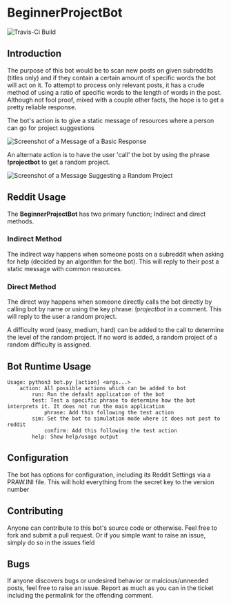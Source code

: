 BeginnerProjectBot
==================

![Travis-Ci Build](https://img.shields.io/travis/srz2/BeginnerProjectBot)

## Introduction
The purpose of this bot would be to scan new posts on given subreddits (titles only) and if they contain a certain amount of specific words the bot will act on it. To attempt to process only relevant posts, it has a crude method of using a ratio of specific words to the length of words in the post. Although not fool proof, mixed with a couple other facts, the hope is to get a pretty reliable response.

The bot's action is to give a static message of resources where a person can go for project suggestions

![Screenshot of a Message of a Basic Response](assets/screenshot_basic.png)

An alternate action is to have the user 'call' the bot by using the phrase **!projectbot** to get a random project.

![Screenshot of a Message Suggesting a Random Project](assets/screenshot_suggestion.png)

## Reddit Usage

The **BeginnerProjectBot** has two primary function; Indirect and direct methods. 

### Indirect Method

The indirect way happens when someone posts on a subreddit when asking for help (decided by an algorithm for the bot). This will reply to their post a static message with common resources.

### Direct Method

The direct way happens when someone directly calls the bot directly by calling bot by name or using the key phrase: *!projectbot* in a comment. This will reply to the user a random project.

A difficulty word (easy, medium, hard) can be added to the call to determine the level of the random project. If no word is added, a random project of a random difficulty is assigned.

## Bot Runtime Usage
```
Usage: python3 bot.py [action] <args...>
    action: All possible actions which can be added to bot
        run: Run the default application of the bot
        test: Test a specific phrase to determine how the bot interprets it. It does not run the main application
            phrase: Add this following the test action
        sim: Set the bot to simulation mode where it does not post to reddit
            confirm: Add this following the test action
        help: Show help/usage output
```

## Configuration
The bot has options for configuration, including its Reddit Settings via a PRAW.INI file. This will hold everything from the secret key to the version number

## Contributing
Anyone can contribute to this bot's source code or otherwise. Feel free to fork and submit a pull request. Or if you simple want to raise an issue, simply do so in the issues field

## Bugs
If anyone discovers bugs or undesired behavior or malcious/unneeded posts, feel free to raise an issue. Report as much as you can in the ticket including the permalink for the offending comment.